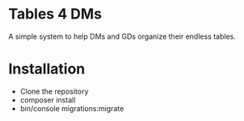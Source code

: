 # Tables 4 DMs
A simple system to help DMs and GDs organize their endless tables.

# Installation
 - Clone the repository
 - composer install
 - bin/console migrations:migrate

